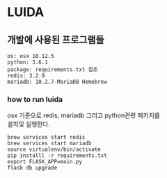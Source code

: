 # LUIDA

## 개발에 사용된 프로그램들
```
os: osx 10.12.5
python: 3.6.1
package: requirements.txt 참조
redis: 3.2.9
mariadb: 10.2.7-MariaDB Homebrew
```

### how to run luida
osx 기준으로 redis, mariadb 그리고 python관련 패키지를 <br>
설치및 실행한다.
```
brew services start redis
brew services start mariadb
source virtualenv/bin/activate
pip installl -r requirements.txt
export FLASK_APP=main.py
flask db upgrade
```